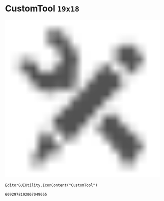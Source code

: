 # CustomTool `19x18`
<img src="/img/CustomTool.png" width=512 height=512>

``` CSharp
EditorGUIUtility.IconContent("CustomTool")
```
```
6092978192067049055
```
